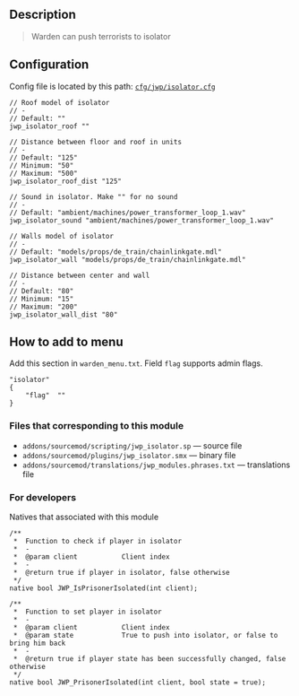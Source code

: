 ## Description
>Warden can push terrorists to isolator

## Configuration
Config file is located by this path:
[`cfg/jwp/isolator.cfg`](../blob/master/cfg/jwp/isolator.cfg)
```
// Roof model of isolator
// -
// Default: ""
jwp_isolator_roof ""

// Distance between floor and roof in units
// -
// Default: "125"
// Minimum: "50"
// Maximum: "500"
jwp_isolator_roof_dist "125"

// Sound in isolator. Make "" for no sound
// -
// Default: "ambient/machines/power_transformer_loop_1.wav"
jwp_isolator_sound "ambient/machines/power_transformer_loop_1.wav"

// Walls model of isolator
// -
// Default: "models/props/de_train/chainlinkgate.mdl"
jwp_isolator_wall "models/props/de_train/chainlinkgate.mdl"

// Distance between center and wall
// -
// Default: "80"
// Minimum: "15"
// Maximum: "200"
jwp_isolator_wall_dist "80"
```

## How to add to menu
Add this section in `warden_menu.txt`. Field `flag` supports admin flags.
```
"isolator"
{
	"flag"	""
}
```

### Files that corresponding to this module
- `addons/sourcemod/scripting/jwp_isolator.sp` — source file
- `addons/sourcemod/plugins/jwp_isolator.smx` — binary file
- `addons/sourcemod/translations/jwp_modules.phrases.txt` — translations file

### For developers
Natives that associated with this module
```sourcepawn
/**
 *	Function to check if player in isolator
 *	-
 *	@param client			Client index
 *	-
 *	@return true if player in isolator, false otherwise
 */
native bool JWP_IsPrisonerIsolated(int client);

/**
 *	Function to set player in isolator
 *	-
 *	@param client			Client index
 *	@param state			True to push into isolator, or false to bring him back
 *	-
 *	@return true if player state has been successfully changed, false otherwise
 */
native bool JWP_PrisonerIsolated(int client, bool state = true);
```